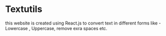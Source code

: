 # Textutils
this website is created using React.js to convert text in different forms like - Lowercase , Uppercase, remove exra spaces etc.
